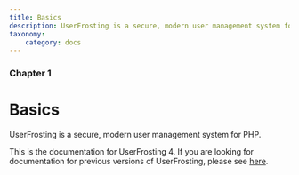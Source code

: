 ```yaml
---
title: Basics
description: UserFrosting is a secure, modern user management system for PHP.  This documentation website is designed to explain the basic concepts behind UserFrosting, how it was built, and how it works.
taxonomy:
    category: docs
---
```


### Chapter 1

# Basics

UserFrosting is a secure, modern user management system for PHP. 

This is the documentation for UserFrosting 4.  If you are looking for documentation for previous versions of UserFrosting, please see [here](http://www.userfrosting.com/#get-started).
